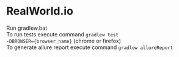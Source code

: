 # RealWorld.io
Run gradlew.bat <br>
To run tests execute command <code>gradlew test -DBROWSER={browser_name}</code> (chrome or firefox) <br>
To generate allure report execute command <code>gradlew allureReport</code>
